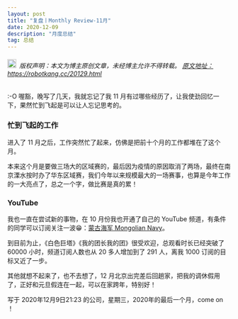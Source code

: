 ```yaml
---
layout: post
title: "复盘丨Monthly Review-11月"
date: 2020-12-09 
description: "月度总结"
tag: 总结
---   
```


<h6><img src="https://robotkang-1257995526.cos.ap-chengdu.myqcloud.com/icon/copyright.png" alt="copyright" style="display:inline;margin-bottom: -5px;" width="20" height="20"> 版权声明：本文为博主原创文章，未经博主允许不得转载。
<a target="_blank" href="https://robotkang.cc/20129.html">原文地址：https://robotkang.cc/20129.html </a>
</h6>                    

:-O 喔豁，晚写了几天，我就忘记了我 11 月有过哪些经历了，让我使劲回忆一下，果然忙到飞起是可以让人忘记思考的。         

### 忙到飞起的工作         

进入了 11 月之后，工作突然忙了起来，仿佛是把前十个月的工作都堆在了这个月。         
          
本来这个月是要做三场大的区域赛的，最后因为疫情的原因取消了两场，最终在南京溧水按时办了华东区域赛，我们今年以来规模最大的一场赛事，也算是今年工作的一大亮点了，总之一个字，做比赛是真的累！      

### YouTube        

我也一直在尝试新的事物，在 10 月份我也开通了自己的 YouTube 频道，有条件的同学可以订阅关注一波😁：<a href="https://www.youtube.com/channel/UC8EyzbUNGrO7_P0GfUs6MDg" target="_blank">蒙古海军 Mongolian Navy</a>。         

到目前为止，《白色巨塔》《我的团长我的团》很受欢迎，总观看时长已经突破了 60000 小时，频道订阅人数也从 20 多人增加到了 291 人，离我 1000 订阅的目标又近了一步。         

其他就想不起来了，也不去想了，12 月北京出完差后回趟家，把我的调休假用了，正好和元旦假连在一起，可以在家跨年，特别好！          

写于 2020年12月9日21:23 的公司，星期三，2020年的最后一个月，come on ！           

